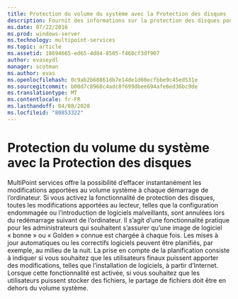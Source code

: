 ```yaml
---
title: Protection du volume du système avec la Protection des disques
description: Fournit des informations sur la protection des disques pour MultiPoint services
ms.date: 07/22/2016
ms.prod: windows-server
ms.technology: multipoint-services
ms.topic: article
ms.assetid: 18694665-ed65-4d84-8505-f460cf3df907
author: evaseydl
manager: scotman
ms.author: evas
ms.openlocfilehash: 0c9ab2b60861db7e14de1d60ecfbbe9c45ed531e
ms.sourcegitcommit: b00d7c8968c4adc8f699dbee694afe6ed36bc9de
ms.translationtype: MT
ms.contentlocale: fr-FR
ms.lasthandoff: 04/08/2020
ms.locfileid: "80853322"
---
```

# <a name="protecting-the-system-volume-with-disk-protection"></a>Protection du volume du système avec la Protection des disques
MultiPoint services offre la possibilité d’effacer instantanément les modifications apportées au volume système à chaque démarrage de l’ordinateur. Si vous activez la fonctionnalité de protection des disques, toutes les modifications apportées au lecteur, telles que la configuration endommagée ou l’introduction de logiciels malveillants, sont annulées lors du redémarrage suivant de l’ordinateur. Il s’agit d’une fonctionnalité pratique pour les administrateurs qui souhaitent s’assurer qu’une image de logiciel « bonne » ou « Golden » connue est chargée à chaque fois. Les mises à jour automatiques ou les correctifs logiciels peuvent être planifiés, par exemple, au milieu de la nuit. La prise en compte de la planification consiste à indiquer si vous souhaitez que les utilisateurs finaux puissent apporter des modifications, telles que l’installation de logiciels, à partir d’Internet. Lorsque cette fonctionnalité est activée, si vous souhaitez que les utilisateurs puissent stocker des fichiers, le partage de fichiers doit être en dehors du volume système.  
  
